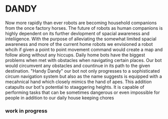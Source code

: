 # DANDY
Now more rapidly than ever robots are becoming household companions from the once factory horses. The future of robots as human companions is highly dependent on its further devlopment of spacial awareness and inteliigence. With the purpose of alleviating the somewhat limited spacial awareness and more of the current home robots we envisioned a robot whcih if given a point to point movement command would create a map and follow along without any hiccups. Daily home bots have the biggest problems when met with obstacles when navigating certain places. Our bot would circumvent any obstacles and countinue in its path to the given destination. "Handy Dandy" our bot not only progresses to a sophisticated circum navigation system but also as the name suggests is equipped with a mecahnical hand which closely mimics the hand of apes. This addition catapults our bot's potential to staaggering heights.
It is capable of performing tasks that can be sometimes dangerous or even impossible for people
in addition to our daily house keeping chores
### work in progress
